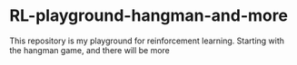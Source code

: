 # RL-playground-hangman-and-more
This repository is my playground for reinforcement learning. Starting with the hangman game, and there will be more
